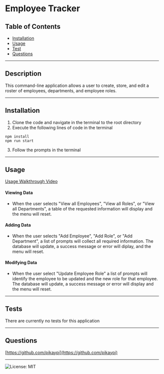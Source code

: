 # Employee Tracker

## Table of Contents

- [Installation](#installation)
- [Usage](#usage)
- [Test](#tests)
- [Questions](#questions)

---
## Description
This command-line application allows a user to create, store, and edit a roster of employees, departments, and employee roles.

---
## Installation
1. Clone the code and navigate in the terminal to the root directory
2. Execute the following lines of code in the terminal
```
npm install
npm run start
```
3. Follow the prompts in the terminal

---
## Usage
[Usage Walkthrough Video](https://drive.google.com/file/d/1rsVZEGVetV3cjvEc2A_o9Mb1uAGS2lVt/view)
#### Viewing Data
- When the user selects "View all Employees", "View all Roles", or "View all Departments", a table of the requested information will display and the menu will reset.
#### Adding Data
- When the user selects "Add Employee", "Add Role", or "Add Department", a list of prompts will collect all required information. The database will update, a success message or error will diplay, and the menu will reset.
#### Modifying Data
- When the user select "Update Employee Role" a list of prompts will identify the employee to be updated and the new role for that employee. The database will update, a success message or error will display and the menu will reset.


---
## Tests
There are currently no tests for this application

---
## Questions
[https://github.com/pikaypi](https://github.com/pikaypi)

---
![License: MIT](https://img.shields.io/badge/License-MIT-yellow.svg)
